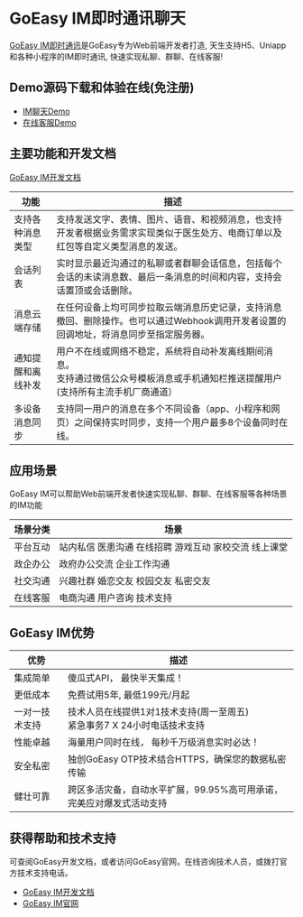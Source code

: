 # GoEasy IM即时通讯聊天

[GoEasy IM即时通讯](https://www.goeasy.io/cn/im.html)是GoEasy专为Web前端开发者打造, 天生支持H5、Uniapp和各种小程序的IM即时通讯, 快速实现私聊、群聊、在线客服!

## Demo源码下载和体验在线(免注册)
* [IM聊天Demo](https://www.goeasy.io/cn/demos/demos.html#im)
* [在线客服Demo](https://www.goeasy.io/cn/demos/demos.html#cs)



## 主要功能和开发文档
[GoEasy IM开发文档](https://docs.goeasy.io/2.x/im)

| 功能    | 描述     |
|---------|--------|
| 支持各种消息类型  | 支持发送文字、表情、图片、语音、和视频消息，也支持开发者根据业务需求实现类似于医生处方、电商订单以及红包等自定义类型消息的发送。 |
| 会话列表  | 实时显示最近沟通过的私聊或者群聊会话信息，包括每个会话的未读消息数、最后一条消息的时间和内容，支持会话置顶或会话删除。|
| 消息云端存储 | 在任何设备上均可同步拉取云端消息历史记录，支持消息撤回、删除操作。也可以通过Webhook调用开发者设置的回调地址，将消息同步至指定服务器。 |
| 通知提醒和离线补发 |用户不在线或网络不稳定，系统将自动补发离线期间消息。<br/>支持通过微信公众号模板消息或手机通知栏推送提醒用户(支持所有主流手机厂商通道）|
| 多设备消息同步 | 支持同一用户的消息在多个不同设备（app、小程序和网页）之间保持实时同步，支持一个用户最多8个设备同时在线。 |


## 应用场景
GoEasy IM可以帮助Web前端开发者快速实现私聊、群聊、在线客服等各种场景的IM功能

| 场景分类    | 场景     |
|---------|--------|
| 平台互动  | 站内私信  医患沟通 在线招聘   游戏互动  家校交流   线上课堂  |
| 政企办公  | 政府办公交流  企业工作沟通  |
| 社交沟通 | 兴趣社群   婚恋交友  校园交友  私密交友 |
| 在线客服 | 电商沟通 用户咨询 技术支持 |



## GoEasy IM优势

| 优势 | 描述                                             |
|---------|------------------------------------------------|
| 集成简单 | 傻瓜式API， 最快半天集成！                                |
| 更低成本 | 免费试用5年, 最低199元/月起                              |
| 一对一技术支持 | 技术人员在线提供1对1技术支持(周一至周五)<br/> 紧急事务7 X 24小时电话技术支持 |
| 性能卓越 | 海量用户同时在线， 每秒千万级消息实时必达！                         |
| 安全私密 | 独创GoEasy OTP技术结合HTTPS，确保您的数据私密传输               |
| 健壮可靠 | 跨区多活灾备，自动水平扩展，99.95%高可用承诺，完美应对爆发式活动支持          |


## 获得帮助和技术支持
可查阅GoEasy开发文档，或者访问GoEasy官网，在线咨询技术人员，或拨打官方技术支持电话。
* [GoEasy IM开发文档](https://docs.goeasy.io/2.x/im)
* [GoEasy IM官网](https://www.goeasy.io/cn/im.html)


